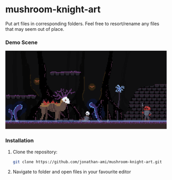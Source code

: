 # mushroom-knight-art
Put art files in corresponding folders. Feel free to resort/rename any files that may seem out of place.

### Demo Scene
![Gameplay Screenshot](DemoScenes/download.png)

### Installation

1. Clone the repository:

   ```bash
   git clone https://github.com/jonathan-ami/mushroom-knight-art.git

2. Navigate to folder and open files in your favourite editor
